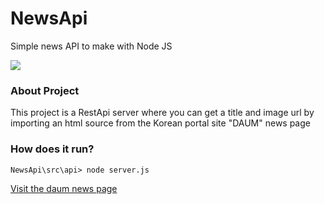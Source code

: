 # NewsApi
Simple news API to make with Node JS

<img src="https://img.shields.io/badge/node.js-339933?style=for-the-badge&logo=Node.js&logoColor=white">


### About Project


This project is a RestApi server
where you can get a title and image url
by importing an html source
from the Korean portal site "DAUM" news page

### How does it run?
```
NewsApi\src\api> node server.js
```


[Visit the daum news page](https://news.daum.net/)